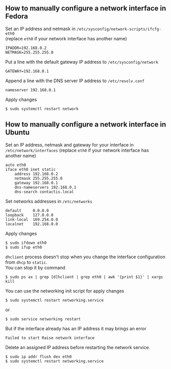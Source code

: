 
## How to manually configure a network interface in Fedora

Set an IP address and netmask in `/etc/sysconfig/network-scripts/ifcfg-eth0`  
(replace `eth0` if your network interface has another name)

```text
IPADDR=192.168.0.2
NETMASK=255.255.255.0
```

Put a line with the default gateway IP address to `/etc/sysconfig/network`

```text
GATEWAY=192.168.0.1
```

Append a line with the DNS server IP address to `/etc/resolv.conf`

```text
nameserver 192.168.0.1
```

Apply changes

```console
$ sudo systemctl restart network
```

## How to manually configure a network interface in Ubuntu

Set an IP address, netmask and gateway for your interface in `/etc/network/interfaces`
(replace `eth0` if your network interface has another name)

```text
auto eth0
iface eth0 inet static
    address 192.168.0.2
    netmask 255.255.255.0
    gateway 192.168.0.1
    dns-nameservers 192.168.0.1
    dns-search contactis.local
```

Set networks addresses in `/etc/networks`

```text
default     0.0.0.0
loopback    127.0.0.0
link-local  169.254.0.0
localnet    192.168.0.0
```

Apply changes

```console
$ sudo ifdown eth0
$ sudo ifup eth0
```

`dhclient` process doesn't stop when you change the interface configuration from `dhcp` to `static`.  
You can stop it by command

```console
$ sudo ps ax | grep [d]hclient | grep eth0 | awk '{print $1}' | xargs kill
```

You can use the networking init script for apply changes

```console
$ sudo systemctl restart networking.service
```

or

```console
$ sudo service networking restart
```

But if the interface already has an IP address it may brings an error

```text
Failed to start Raise network interface
```

Delete an assigned IP address before restarting the network service.

```console
$ sudo ip addr flush dev eth0
$ sudo systemctl restart networking.service
```

